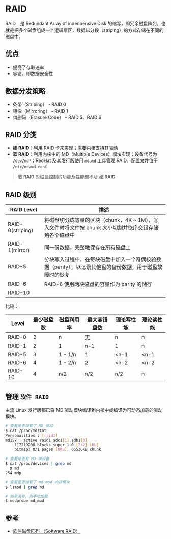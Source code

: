 # RAID

RAID　是 Redundant Array of indenpensive Disk 的缩写，即冗余磁盘阵列。也就是把多个磁盘组成一个逻辑扇区，数据以分段（striping）的方式存储在不同的磁盘中。

## 优点

* 提高了存取速率
* 容错，即数据安全性

## 数据分发策略

* 条带（Striping） - RAID 0
* 镜像（Mirroring） - RAID 1
* 纠删码（Erasure Code） - RAID 5、RAID 6

## RAID 分类

* **硬 RAID**：利用 RAID 卡来实现；需要内核支持其驱动
* **软 RAID**：利用内核中的 MD（Multiple Devices）模块实现；设备代号为 `/dev/md*`；RedHat 及其发行版使用 `mdamd` 工具管理 RAID，配置文件位于 `/etc/mdamd.conf`

> **软 RAID** 对磁盘控制的功能及性能都不及 **硬 RAID**

## RAID 级别

| RAID Level       | 描述                                                                                     |
| ---------------- | --------------------------------------------------------------------------------------- |
| RAID-0(striping) | 将磁盘切分成等量的区块（chunk，4K ~ 1M），写入文件时将文件按 chunk 大小切割并依序交错存储到各个磁盘中 |
| RAID-1(mirror)   | 同一份数据，完整地保存在所有磁盘上                                                             |
| RAID-5           | 分块写入过程中，在每块磁盘中加入一个奇偶校验数据（parity），以记录其他盘的备份数据，用于磁盘故障时的恢复  |
| RAID-6           | RAID-6 使用两块磁盘的容量作为 parity 的储存                                                   |
| RAID-10          |                                                                                                       |

比较：

| Level   | 最少磁盘数 | 磁盘利用率  | 最大容错盘数 | 理论写性能 | 理论读性能 |
| ------- | -------- | ---------- | ---------- | -------- | -------- |
| RAID-0  | 2        | n          | 无         | n        | n        |
| RAID-1  | 2        | 1          | n-1        | 1        | n        |
| RAID-5  | 3        | 1 - 1/n    | 1          | <n-1     | <n-1     |
| RAID-6  | 4        | 1 - 2/n    | 2          | <n-2     | <n-2     |
| RAID-10 | 4        | n/2        | n/2        | n/2      | n        |

## 管理 `软件 RAID`

主流 Linux 发行版都已将 MD 驱动模块编译到内核中或编译为可动态加载的驱动模块。

```bash
# 查看是否加载了 MD 驱动
$ cat /proc/mdstat
Personalities : [raid1]
md127 : active raid1 sdc1[1] sdb1[0]
    117219200 blocks super 1.0 [2/2] [UU]
    bitmap: 0/1 pages [0KB], 65536KB chunk
```

```bash
# 查看是否有 MD 块设备
$ cat /proc/devices | grep md
  9 md
254 mdp
```

```bash
# 查看是否加载了 md_mod 内核模块
$ lsmod | grep md

# 如果没有，则手动加载
$ modprobe md_mod
```

## 参考

* [软件磁盘阵列 （Software RAID）](https://wizardforcel.gitbooks.io/vbird-linux-basic-4e/content/126.html)